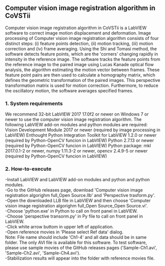 ## Computer vision image registration algorithm in CoVSTii
Computer vision image registration algorithm in CoVSTii is a LabVIEW software to correct image motion displacement and deformation.
Image processing of Computer vision image registration algorithm consists of four distinct steps: (i) feature points detection, (ii) motion tracking, (iii) motion correction and (iv) frame averaging.
Using the Shi and Tomasi method, the software detects feature points, which are the 'corners' changing rapidly in intensity in the reference image. The software tracks the feature points from the reference image to the paired image using Lucas Kanade optical flow analysis, the algorithm estimating the motion vector between frames. These feature point pairs are then used to calculate a homography matrix, which defines the geometric transformation of the paired images. This perspective transformation matrix is used for motion correction. Furthermore, to reduce the oscillatory motion, the software averages specified frames.

### 1. System requirements
We recommend 32-bit LabVIEW 2017 17.0f2 or newer on Windows 7 or newer to use the computer vision image registration algorithm.
The following LabVIEW add-on modules and python modules are required:
Vision Development Module 2017 or newer (required by image processing in LabVIEW)
Enthought Python Integration Toolkit for LabVIEW 1.2.0 or newer (required by Python-OpenCV funcion in LabVIEW)
Python 2.7.13 or newer (required by Python-OpenCV funcion in LabVIEW)
Python package: mkl 2017.0.1-2 or newer,	numpy 1.11.3-2 or newer,	opencv 2.4.9-5 or newer (required by Python-OpenCV funcion in LabVIEW)

### 2. How-to-execute
-Install LabVIEW and LabVIEW add-on modules and python and python modules.  
-Go to the GitHub releases page, download 'Computer vision image registration algorighm full_Open Source.llb' and 'Perspective trasform.py'.  
-Open the downloaded LLB file in LabVIEW and then choose 'Computer vision image registration algorighm full_Open Source_Open Source.vi'.  
-Choose 'python.exe' in Python to call on front panel in LabVIEW.  
-Choose 'perspective transorm.py' in Py file to call on front panel in LabVIEW.  
-Click white arrow buttom in upper left of application.  
-Open reference movies in 'Please select Ref data' dialog.  
Note: File name should include 'Ch1-4' and all data should be in same folder. The only AVI file is available for this software. To test software, please use sample movies of the GitHub releases pages ('Sample-Ch1.avi', 'Sample-Ch2.avi', 'Sample-Ch4.avi').  
-Stabilization results will appear into the folder with reference movies file.   

